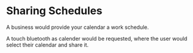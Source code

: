 # Sharing Schedules

A business would provide your calendar a work schedule.

A touch bluetooth as calender would be requested, where the user would select their calendar and share it.

